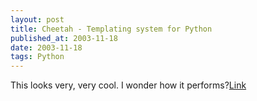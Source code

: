 ```yaml
---
layout: post
title: Cheetah - Templating system for Python
published_at: 2003-11-18
date: 2003-11-18
tags: Python
---
```


This looks very, very cool. I wonder how it performs?[Link](http://www.cheetahtemplate.org/)  
